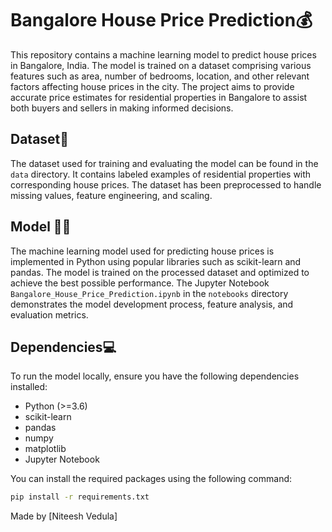 # Bangalore House Price Prediction💰

This repository contains a machine learning model to predict house prices in Bangalore, India. The model is trained on a dataset comprising various features such as area, number of bedrooms, location, and other relevant factors affecting house prices in the city. The project aims to provide accurate price estimates for residential properties in Bangalore to assist both buyers and sellers in making informed decisions.

## Dataset📅

The dataset used for training and evaluating the model can be found in the `data` directory. It contains labeled examples of residential properties with corresponding house prices. The dataset has been preprocessed to handle missing values, feature engineering, and scaling.

## Model 🤹‍♂️

The machine learning model used for predicting house prices is implemented in Python using popular libraries such as scikit-learn and pandas. The model is trained on the processed dataset and optimized to achieve the best possible performance. The Jupyter Notebook `Bangalore_House_Price_Prediction.ipynb` in the `notebooks` directory demonstrates the model development process, feature analysis, and evaluation metrics.

## Dependencies💻

To run the model locally, ensure you have the following dependencies installed:

- Python (>=3.6)
- scikit-learn
- pandas
- numpy
- matplotlib
- Jupyter Notebook

You can install the required packages using the following command:

```bash
pip install -r requirements.txt
```
Made by [Niteesh Vedula]
